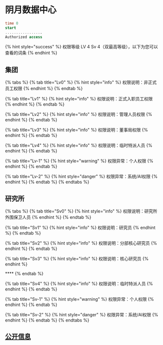 # 阴月数据中心

```sql
time 0 
start
.................
Authorized access
```

{% hint style="success" %}
权限等级 LV 4 Sv 4（双最高等级），以下为您可以查看的词条
{% endhint %}

## 集团

{% tabs %}
{% tab title="Lv0" %}
{% hint style="info" %}
权限说明：非正式员工权限
{% endhint %}
{% endtab %}

{% tab title="Lv1" %}
{% hint style="info" %}
权限说明：正式入职员工权限
{% endhint %}
{% endtab %}

{% tab title="Lv2" %}
{% hint style="info" %}
权限说明：管理人员权限
{% endhint %}
{% endtab %}

{% tab title="Lv3" %}
{% hint style="info" %}
权限说明：董事局权限
{% endhint %}
{% endtab %}

{% tab title="Lv4" %}
{% hint style="info" %}
权限说明：临时特派人员
{% endhint %}
{% endtab %}

{% tab title="Lv-1" %}
{% hint style="warning" %}
权限异常：个人权限
{% endhint %}
{% endtab %}

{% tab title="Lv-2" %}
{% hint style="danger" %}
权限异常：系统/AI权限
{% endhint %}
{% endtab %}
{% endtabs %}

## 研究所

{% tabs %}
{% tab title="Sv0" %}
{% hint style="info" %}
权限说明：研究所外围保卫人员
{% endhint %}
{% endtab %}

{% tab title="Sv1" %}
{% hint style="info" %}
权限说明：研究员
{% endhint %}
{% endtab %}

{% tab title="Sv2" %}
{% hint style="info" %}
权限说明：分部核心研究员
{% endhint %}
{% endtab %}

{% tab title="Sv3" %}
{% hint style="info" %}
权限说明：核心研究员
{% endhint %}

\*\*\*\*
{% endtab %}

{% tab title="Sv4" %}
{% hint style="info" %}
权限说明：临时特派人员
{% endhint %}
{% endtab %}

{% tab title="Sv-1" %}
{% hint style="warning" %}
权限异常：个人权限
{% endhint %}
{% endtab %}

{% tab title="Sv-2" %}
{% hint style="danger" %}
权限异常：系统/AI权限
{% endhint %}
{% endtab %}
{% endtabs %}

## [公开信息](../1/2.md)


